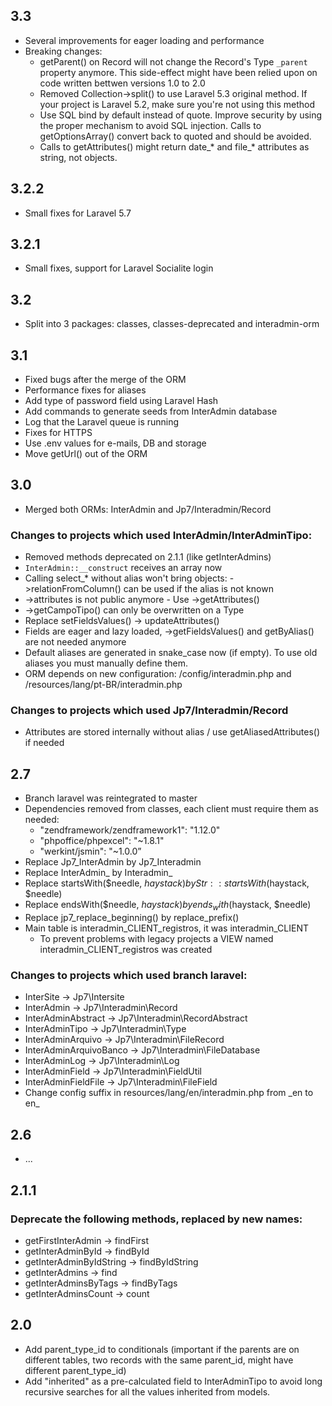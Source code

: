 ## 3.3
* Several improvements for eager loading and performance
* Breaking changes:
  * getParent() on Record will not change the Record's Type `_parent` property anymore. This side-effect might have been relied upon on code written bettwen versions 1.0 to 2.0
  * Removed Collection->split() to use Laravel 5.3 original method. If your project is Laravel 5.2, make sure you're not using this method
  * Use SQL bind by default instead of quote. Improve security by using the proper mechanism to avoid SQL injection. Calls to getOptionsArray() convert back to quoted and should be avoided.
  * Calls to getAttributes() might return date_* and file_* attributes as string, not objects.

## 3.2.2
* Small fixes for Laravel 5.7

## 3.2.1
* Small fixes, support for Laravel Socialite login

## 3.2
* Split into 3 packages: classes, classes-deprecated and interadmin-orm

## 3.1
* Fixed bugs after the merge of the ORM
* Performance fixes for aliases
* Add type of password field using Laravel Hash
* Add commands to generate seeds from InterAdmin database
* Log that the Laravel queue is running
* Fixes for HTTPS
* Use .env values for e-mails, DB and storage
* Move getUrl() out of the ORM

## 3.0
* Merged both ORMs: InterAdmin and Jp7/Interadmin/Record

### Changes to projects which used InterAdmin/InterAdminTipo:
 * Removed methods deprecated on 2.1.1 (like getInterAdmins)
 * `InterAdmin::__construct` receives an array now
 * Calling select_* without alias won't bring objects: ->relationFromColumn() can be used if the alias is not known
 * ->attributes is not public anymore - Use ->getAttributes()
 * ->getCampoTipo() can only be overwritten on a Type
 * Replace setFieldsValues() -> updateAttributes()
 * Fields are eager and lazy loaded, ->getFieldsValues() and getByAlias() are not needed anymore
 * Default aliases are generated in snake_case now (if empty). To use old aliases you must manually define them.
 * ORM depends on new configuration: /config/interadmin.php and /resources/lang/pt-BR/interadmin.php

### Changes to projects which used Jp7/Interadmin/Record
 * Attributes are stored internally without alias / use getAliasedAttributes() if needed

## 2.7
* Branch laravel was reintegrated to master
* Dependencies removed from classes, each client must require them as needed:
  * "zendframework/zendframework1": "1.12.0"
  * "phpoffice/phpexcel": "~1.8.1"
  * "werkint/jsmin": "~1.0.0”
* Replace Jp7_InterAdmin by Jp7_Interadmin
* Replace InterAdmin_ by Interadmin_
* Replace startsWith($needle, $haystack) by Str::startsWith($haystack, $needle)
* Replace endsWith($needle, $haystack) by ends_with($haystack, $needle)
* Replace jp7_replace_beginning() by replace_prefix()
* Main table is interadmin_CLIENT_registros, it was interadmin_CLIENT
  * To prevent problems with legacy projects a VIEW named interadmin_CLIENT_registros was created

### Changes to projects which used branch laravel:
 * InterSite -> Jp7\Intersite
 * InterAdmin -> Jp7\Interadmin\Record
 * InterAdminAbstract -> Jp7\Interadmin\RecordAbstract
 * InterAdminTipo -> Jp7\Interadmin\Type
 * InterAdminArquivo -> Jp7\Interadmin\FileRecord
 * InterAdminArquivoBanco -> Jp7\Interadmin\FileDatabase
 * InterAdminLog -> Jp7\Interadmin\Log
 * InterAdminField -> Jp7\Interadmin\FieldUtil
 * InterAdminFieldFile -> Jp7\Interadmin\FileField
 * Change config suffix in resources/lang/en/interadmin.php from \_en to en\_

## 2.6
* ...

## 2.1.1
### Deprecate the following methods, replaced by new names:
* getFirstInterAdmin -> findFirst
* getInterAdminById -> findById
* getInterAdminByIdString -> findByIdString
* getInterAdmins -> find
* getInterAdminsByTags -> findByTags
* getInterAdminsCount -> count

## 2.0
* Add parent_type_id to conditionals (important if the parents are on different tables, two records with the same parent_id, might have different parent_type_id)
* Add "inherited" as a pre-calculated field to InterAdminTipo to avoid long recursive searches for all the values inherited  from models.
